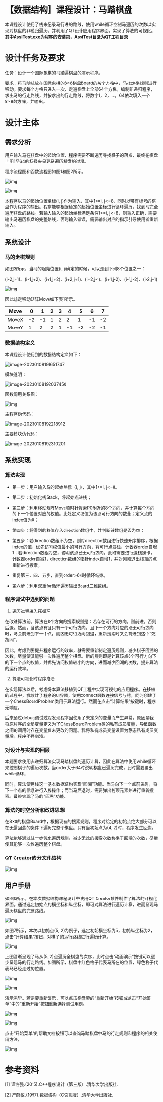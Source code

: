 # 【数据结构】课程设计：马踏棋盘

本课程设计使用了栈来记录马行进的路线，使用while循环控制马遍历的次数以实现对棋盘的非递归遍历，并利用了QT设计应用程序界面，实现了算法的可视化。
**其中AssiTest.exe为程序的安装包，AssiTest目录为QT工程目录**

# 设计任务及要求

任务：设计一个国际象棋的马踏遍棋盘的演示程序。

要求：将马随机放在国际象棋的8×8棋盘Board的某个方格中，马按走棋规则进行移动。要求每个方格只进入一次，走遍棋盘上全部64个方格。编制非递归程序，求出马的行走路线，并按求出的行走路线，将数字1，2，…，64依次填入一个8×8的方阵，并输出。

# 设计主体

## 需求分析

用户输入马在棋盘中的起始位置，程序需要不断遍历寻找棋子的落点，最终在棋盘上用1至64的标号来呈现马遍历棋盘的过程。

程序流程图和函数流程图如图1和图2所示。

![img](./images/wps1.jpg)

![img](./images/wps2.jpg)

本程序以马的起始位置坐标(i, j)作为输入，其中1<=i, j<=8，同时以带有标号的棋盘作为程序的输出。程序能够根据给定的起始位置坐标进行循环遍历，找到马完全遍历棋盘的路线。若输入输入的起始坐标满足条件1<=i, j<=8，则输入正确，需要输出马遍历棋盘的完整路线，否则输入错误，需要输出对应的指示引导使用者重新输入。



## 系统设计

### 马的走棋规则

如图3所示，当马的起始位置(i, j)确定的时候，可以走到下列8个位置之一：

(i-2,j+1)、(i-1,j+2)、(i+1,j+2)、(i+2,j+1)、(i+2,j-1)、(i+1,j-2)、(i-1,j-2)、(i-2,j-1)

![img](./images/wps3.jpg)

因此规定移动矩阵Move如下表1所示。

| Move  | 0    | 1    | 2    | 3    | 4    | 5    | 6    | 7    |
| ----- | ---- | ---- | ---- | ---- | ---- | ---- | ---- | ---- |
| MoveX | -2   | -1   | 1    | 2    | 2    | 1    | -1   | -2   |
| MoveY | 1    | 2    | 2    | 1    | -1   | -2   | -2   | -1   |

### 数据结构定义

本课程设计使用到的数据结构定义如下：

![image-20230108191651747](./images/a.png)

模块说明：

![image-20230108192037450](./images/b.png)

函数调用关系图：

![img](./images/wps4.jpg)

主程序伪代码：

![image-20230108192218912](./images/c.png)

主要模块伪代码：

![image-20230108192310201](./images/d.png)



## 系统实现

### 算法实现

* 第一步：用户输入马的起始坐标（i, j），其中1<=i, j<=8。

* 第二步：初始化栈Stack，将起始点进栈；

* 第三步：利用移动矩阵Move顺时针搜索P0附近的8个方向，并计算每个方向的下一个位置对应的权值。此处定义权值为该点可行方向的数量；定义点的index值为0；

* 第四步：将得到的权值存入direction数组中，并判断该数组是否为空；

* 第五步：若direction数组不为空，则对direction数组进行快速升序排序，根据index的值，优先访问权值最小的可行方向，将可行点进栈，计数器order自增1；若direction数组为空，说明该点已无可行方向，此时需要进行退栈操作，计数器order自减1，direction数组的指针index自增1，并对刚刚退出栈顶的点重新进行搜索。

* 重复第三、四、五步，直到order>64时循环结束。

* 第六步：利用双重for循环遍历输出Board二维数组。



### 程序调试中遇到的问题

1.  遍历过程进入死循环

在改进算法前，算法在8个方向的搜索规则是：若存在可行的方向，则前进，否则后退。然而，当该点有且只有一个可行方向，且下一个方向对应的点无可行方向时，马会前进到下一个点，而因无可行方向回退，重新搜索时又会前进到这个“死胡同”。

因此，考虑到要提升程序运行的效率，就需要重新制定遍历规则，减少棋子回溯的次数，尽量使其能够一次性遍历整个棋盘。新的规则即是计算该点8个可行方向下的下一个点的权值，并优先访问权值较小的方向，进而减少回溯的次数，提升算法的运行效率。

2. 算法可视化时程序崩溃

在实现算法以后，考虑将本算法移植到QT工程中实现可视化的应用程序。在移植的过程中，我设计了程序的ui界面，使用connect函数连接信号与槽，同时创建了一个ChessBoardProblem类用于算法运行。然而在点击“计算结果”按键时，程序无响应。

后来通过debug调试过程发现程序因使用了未定义的变量而产生异常，原因是我将原程序的全局变量定义为了ChessBoardProblem类的私有成员变量，导致函数之间的调用时存在变量值未更改的问题。我将私有成员变量设置为静态私有成员变量后，程序不再崩溃。

### 对设计与实现的回顾

本题要求使用非递归算法实现马踏棋盘的遍历计算，因此在算法中使用while循环来控制棋子的遍历次数。当order大于64时说明棋盘已遍历完成，此时需要退出while循环。

同时，算法使用栈这一基本数据结构实现“回溯”功能。当马向下一个点前进时，将下一个点的信息进行入栈操作；而当马后退时，需要弹出栈顶元素并进行重新搜索。最终实现了马的“回溯”功能。

### 算法的时空分析和改进思想

在8×8的棋盘Board中，根据现有的搜索规则，程序对给定的初始点绝大部分可以在无需回溯的条件下遍历完整个棋盘。只有当初始点为(4, 2)时，程序发生回溯。

算法能够通过进一步优化遍历规则，减少无效的搜索次数和棋子回溯的次数，尽量使其能够一次性遍历整个棋盘。

### QT Creator的分文件结构

![img](./images/wps5.jpg)

## 用户手册

如图6所示，在本次数据结构课程设计中使用QT Creator软件制作了算法的可视化界面。通过选定初始点的横坐标和纵坐标，即可对算法进行遍历计算，进而呈现马遍历棋盘的完整路线。

![img](./images/wps6.jpg)

如图7所示，本次以初始点(5, 2)为例子，选定初始横坐标为5，初始纵坐标为2，点击“计算结果”按钮，对棋子的运行路线进行遍历计算。

![img](./images/wps7.jpg)

上图清晰呈现了马从(5, 2)点遍历全棋盘的次序，此时点击“动画演示”按键可以逐步呈现马的行走路线。如图所示，棋盘中红色格子代表马所在的位置，绿色格子代表马已经走过的位置。

![img](./images/wps8.jpg)

![img](./images/wps9.jpg)

演示完毕。若需要重新演示，可以点击棋盘旁的“重新开始”按钮或点击“开始菜单”中的“重新开始”按钮重新选择测试用例。

![img](./images/wps10.jpg)

![img](./images/wps11.jpg)

点击“开始菜单”的帮助文档按钮可以查询马踏棋盘中马的行走规则和程序的相关使用方法。

![img](./images/wps12.jpg)

# **参考资料**

[1] 谭浩强.(2015).C++程序设计（第三版）.清华大学出版社.

[2] 严蔚敏.(1997).数据结构（C语言版）.清华大学出版社.
